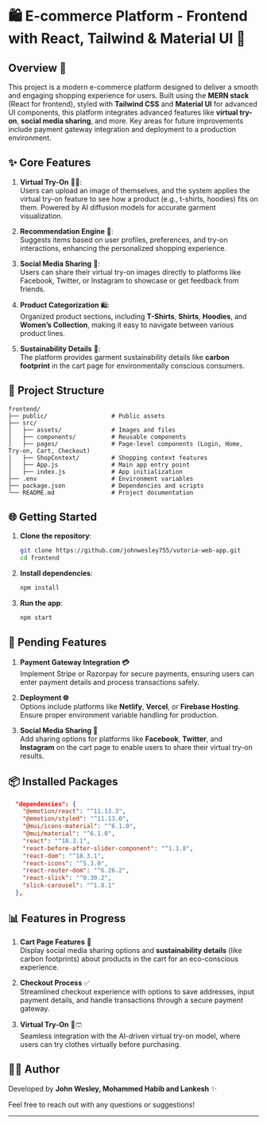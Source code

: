 # 🛍️ E-commerce Platform - Frontend with React, Tailwind & Material UI 🚀

## Overview 📝
This project is a modern e-commerce platform designed to deliver a smooth and engaging shopping experience for users. Built using the **MERN stack** (React for frontend), styled with **Tailwind CSS** and **Material UI** for advanced UI components, this platform integrates advanced features like **virtual try-on**, **social media sharing**, and more. Key areas for future improvements include payment gateway integration and deployment to a production environment.

## ✨ Core Features

1. **Virtual Try-On** 👕👚:  
   Users can upload an image of themselves, and the system applies the virtual try-on feature to see how a product (e.g., t-shirts, hoodies) fits on them. Powered by AI diffusion models for accurate garment visualization.

2. **Recommendation Engine** 🧠:  
   Suggests items based on user profiles, preferences, and try-on interactions, enhancing the personalized shopping experience.

3. **Social Media Sharing** 📲:  
   Users can share their virtual try-on images directly to platforms like Facebook, Twitter, or Instagram to showcase or get feedback from friends.

4. **Product Categorization** 🛍️:  
   Organized product sections, including **T-Shirts**, **Shirts**, **Hoodies**, and **Women’s Collection**, making it easy to navigate between various product lines.

5. **Sustainability Details** 🌱:  
   The platform provides garment sustainability details like **carbon footprint** in the cart page for environmentally conscious consumers.

## 📂 Project Structure

```
frontend/
├── public/                  # Public assets
├── src/
│   ├── assets/              # Images and files
│   ├── components/          # Reusable components
│   ├── pages/               # Page-level components (Login, Home, Try-on, Cart, Checkout)
│   ├── ShopContext/         # Shopping context features
│   ├── App.js               # Main app entry point
│   ├── index.js             # App initialization
├── .env                     # Environment variables
├── package.json             # Dependencies and scripts
└── README.md                # Project documentation
```

## 🌐 Getting Started

1. **Clone the repository**:
   ```bash
   git clone https://github.com/johnwesley755/vutoria-web-app.git
   cd frontend
   ```

2. **Install dependencies**:
   ```bash
   npm install
   ```

3. **Run the app**:
   ```bash
   npm start
   ```

## 🚀 Pending Features

1. **Payment Gateway Integration 💳**  
   Implement Stripe or Razorpay for secure payments, ensuring users can enter payment details and process transactions safely.

2. **Deployment 🌐**  
   Options include platforms like **Netlify**, **Vercel**, or **Firebase Hosting**. Ensure proper environment variable handling for production.

3. **Social Media Sharing 📲**  
   Add sharing options for platforms like **Facebook**, **Twitter**, and **Instagram** on the cart page to enable users to share their virtual try-on results.

## 📦 Installed Packages

```json
  "dependencies": {
    "@emotion/react": "^11.13.3",
    "@emotion/styled": "^11.13.0",
    "@mui/icons-material": "^6.1.0",
    "@mui/material": "^6.1.0",
    "react": "^18.3.1",
    "react-before-after-slider-component": "^1.1.8",
    "react-dom": "^18.3.1",
    "react-icons": "^5.3.0",
    "react-router-dom": "^6.26.2",
    "react-slick": "^0.30.2",
    "slick-carousel": "^1.8.1"
  },
```

## 📊 Features in Progress

1. **Cart Page Features** 🛒  
   Display social media sharing options and **sustainability details** (like carbon footprints) about products in the cart for an eco-conscious experience.

2. **Checkout Process** ✅  
   Streamlined checkout experience with options to save addresses, input payment details, and handle transactions through a secure payment gateway.

3. **Virtual Try-On** 👗🩳  
   Seamless integration with the AI-driven virtual try-on model, where users can try clothes virtually before purchasing.

## 👨‍💻 Author

Developed by **John Wesley, Mohammed Habib and Lankesh** ✨

Feel free to reach out with any questions or suggestions!

---

